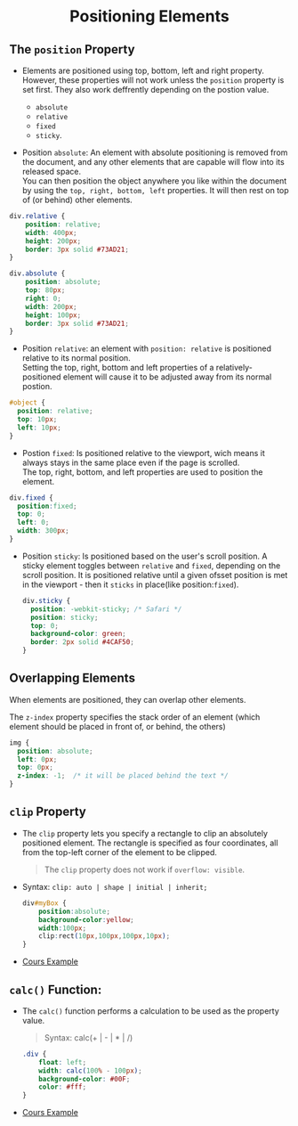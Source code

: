 # <center>Positioning Elements</center>

## The `position` Property

* Elements are positioned using top, bottom, left and right property.   
However, these properties will not work unless the `position` property is set first. They also work deffrently depending on the postion value.
  * `absolute`
  * `relative`
  * `fixed`
  * `sticky`.


* Position `absolute`: An element with absolute positioning is removed from the document, and any other elements that are capable will flow into its released space.  
  You can then position the object anywhere you like within the document by using the `top, right, bottom, left` properties. It will then rest on top of (or behind) other elements.

```css
div.relative {
    position: relative;
    width: 400px;
    height: 200px;
    border: 3px solid #73AD21;
} 

div.absolute {
    position: absolute;
    top: 80px;
    right: 0;
    width: 200px;
    height: 100px;
    border: 3px solid #73AD21;
}
```

* Position `relative`: an element with `position: relative` is positioned relative to its normal position.   
  Setting the top, right, bottom and left properties of a relatively-positioned element will cause it to be adjusted away from its normal postion. 

```css
#object {
  position: relative;
  top: 10px;
  left: 10px;
}
```

* Postion `fixed`: Is positioned relative to the viewport, wich means it always stays in the same place even if the page is scrolled.   
  The top, right, bottom, and left properties are used to position the element.

```css
div.fixed {
  position:fixed;
  top: 0;
  left: 0;
  width: 300px;
}
```

* Position `sticky`: Is positioned based on the user's scroll position.
  A sticky element toggles between `relative` and `fixed`, depending on the scroll position. It is positioned relative until a given ofsset position is met in the viewport - then it `sticks` in place(like position:`fixed`).

  ```css
  div.sticky {
    position: -webkit-sticky; /* Safari */
    position: sticky;
    top: 0;
    background-color: green;
    border: 2px solid #4CAF50;
  }
  ```

## Overlapping Elements

When elements are positioned, they can overlap other elements.

The `z-index` property specifies the stack order of an element (which element should be placed in front of, or behind, the others)

```css
img {
  position: absolute;
  left: 0px;
  top: 0px;
  z-index: -1;  /* it will be placed behind the text */
}
```

## `clip` Property

* The `clip` property lets you specify a rectangle to clip an absolutely positioned element. The rectangle is specified as four coordinates, all from the top-left corner of the element to be clipped.

  > The `clip` property does not work if `overflow: visible`.

* Syntax: `clip: auto | shape | initial | inherit;`

  ```css
  div#myBox {
      position:absolute;
      background-color:yellow;
      width:100px;
      clip:rect(10px,100px,100px,10px);
  }
  ```
  
* [Cours Example](./cours/position.html)

## `calc()` Function: 

* The `calc()` function performs a calculation to be used as the property value.
  
  > Syntax: calc(+ | - | * | /)

  ```css
  .div {
      float: left;
      width: calc(100% - 100px);
      background-color: #00F;
      color: #fff;
  }
  ```

* [Cours Example](./cours/calc.html)
